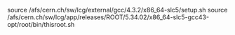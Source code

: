 source /afs/cern.ch/sw/lcg/external/gcc/4.3.2/x86_64-slc5/setup.sh
source /afs/cern.ch/sw/lcg/app/releases/ROOT/5.34.02/x86_64-slc5-gcc43-opt/root/bin/thisroot.sh
